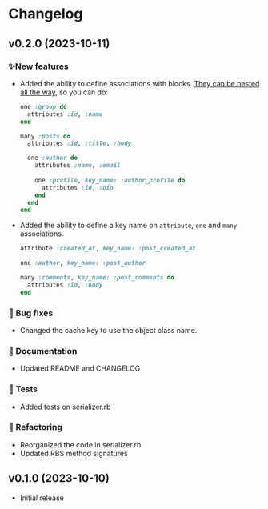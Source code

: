 # Changelog

## v0.2.0 (2023-10-11)
### ✨New features
- Added the ability to define associations with blocks. [They can be nested all the way](https://github.com/MoskitoHero/barley#associations-with-blocks), so you can do:
  ```ruby
  one :group do
    attributes :id, :name
  end
  ```

  ```ruby
  many :posts do
    attributes :id, :title, :body
  
    one :author do
      attributes :name, :email
 
      one :profile, key_name: :author_profile do
        attributes :id, :bio
      end
    end
  end
  ```
- Added the ability to define a key name on `attribute`, `one` and `many` associations.
  ```ruby
  attribute :created_at, key_name: :post_created_at

  one :author, key_name: :post_author

  many :comments, key_name: :post_comments do
    attributes :id, :body
  end
  ```
### 🐛 Bug fixes
- Changed the cache key to use the object class name.

### 📝 Documentation
- Updated README and CHANGELOG

### 🧪 Tests
- Added tests on serializer.rb

### 🧹 Refactoring
- Reorganized the code in serializer.rb
- Updated RBS method signatures

## v0.1.0 (2023-10-10)
- Initial release
